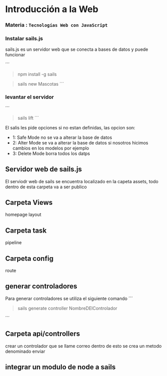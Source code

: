 
# Introducción a la Web
### Materia : `Tecnologías Web con JavaScript`

### Instalar sails.js
sails.js es un servidor web que se conecta a bases de datos y puede funcionar 

´´´
> npm install -g  sails

> sails new Mascotas
´´´

### levantar el servidor

´´´
> sails lift
´´´

El salis les pide opciones si no estan definidas, las opcion son:
- 1: Safe Mode no se va a alterar la base de datos
- 2: Alter Mode se va a alterar la base de datos si nosotros hicimos cambios en los modelos por ejemplo
- 3: Delete Mode borra todos los datps

## Servidor web de sails.js

El serviodr web de sails se encuentra localizado  en la capeta assets, todo dentro de esta carpeta va a ser publico

## Carpeta Views
 homepage
 layout
 
## Carpeta task
pipeline
 
 ## Carpeta config
 route
 
 ## generar controladores
 Para generar controladores se utiliza el siguiente comando
 ´´´
 > sails generate controller NombreDElControlador
 
 ´´´
 ## Carpeta api/controllers
 crear un controlador que se llame correo
 dentro de esto se crea un metodo denominado enviar
 
 ## integrar un modulo de node a sails